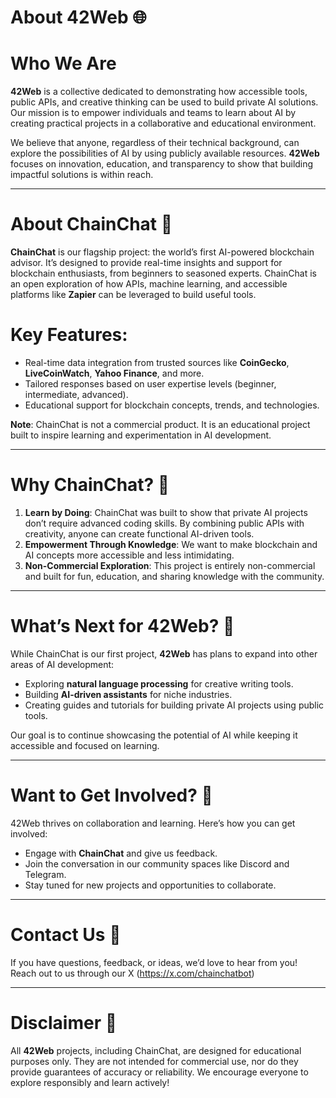 # About 42Web 🌐

# Who We Are
**42Web** is a collective dedicated to demonstrating how accessible tools, public APIs, and creative thinking can be used to build private AI solutions. Our mission is to empower individuals and teams to learn about AI by creating practical projects in a collaborative and educational environment.

We believe that anyone, regardless of their technical background, can explore the possibilities of AI by using publicly available resources. **42Web** focuses on innovation, education, and transparency to show that building impactful solutions is within reach.

---

# About ChainChat 🤖

**ChainChat** is our flagship project: the world’s first AI-powered blockchain advisor. It’s designed to provide real-time insights and support for blockchain enthusiasts, from beginners to seasoned experts. ChainChat is an open exploration of how APIs, machine learning, and accessible platforms like **Zapier** can be leveraged to build useful tools.

# Key Features:
- Real-time data integration from trusted sources like **CoinGecko**, **LiveCoinWatch**, **Yahoo Finance**, and more.
- Tailored responses based on user expertise levels (beginner, intermediate, advanced).
- Educational support for blockchain concepts, trends, and technologies.

**Note**: ChainChat is not a commercial product. It is an educational project built to inspire learning and experimentation in AI development.

---

# Why ChainChat? 🤔

1. **Learn by Doing**: ChainChat was built to show that private AI projects don’t require advanced coding skills. By combining public APIs with creativity, anyone can create functional AI-driven tools.
2. **Empowerment Through Knowledge**: We want to make blockchain and AI concepts more accessible and less intimidating.
3. **Non-Commercial Exploration**: This project is entirely non-commercial and built for fun, education, and sharing knowledge with the community.

---

# What’s Next for 42Web? 🚀

While ChainChat is our first project, **42Web** has plans to expand into other areas of AI development:
- Exploring **natural language processing** for creative writing tools.
- Building **AI-driven assistants** for niche industries.
- Creating guides and tutorials for building private AI projects using public tools.

Our goal is to continue showcasing the potential of AI while keeping it accessible and focused on learning.

---

# Want to Get Involved? 🤝

42Web thrives on collaboration and learning. Here’s how you can get involved:
- Engage with **ChainChat** and give us feedback.
- Join the conversation in our community spaces like Discord and Telegram.
- Stay tuned for new projects and opportunities to collaborate.

---

# Contact Us 📩

If you have questions, feedback, or ideas, we’d love to hear from you! Reach out to us through our X (https://x.com/chainchatbot)

---

# Disclaimer 📜
All **42Web** projects, including ChainChat, are designed for educational purposes only. They are not intended for commercial use, nor do they provide guarantees of accuracy or reliability. We encourage everyone to explore responsibly and learn actively!
